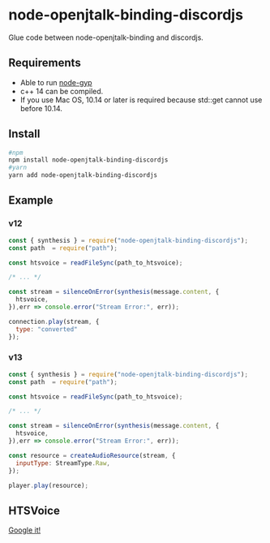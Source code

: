 # node-openjtalk-binding-discordjs
Glue code between node-openjtalk-binding and discordjs.

## Requirements
- Able to run [node-gyp](https://github.com/nodejs/node-gyp#installation)
- c++ 14 can be compiled. 
- If you use Mac OS, 10.14 or later is required because std::get cannot use before 10.14.

## Install
```sh
#npm
npm install node-openjtalk-binding-discordjs
#yarn
yarn add node-openjtalk-binding-discordjs
```

## Example
### v12
```js
const { synthesis } = require("node-openjtalk-binding-discordjs");
const path  = require("path");

const htsvoice = readFileSync(path_to_htsvoice);

/* ... */

const stream = silenceOnError(synthesis(message.content, {
  htsvoice,
}),err => console.error("Stream Error:", err));

connection.play(stream, {
  type: "converted"
});
```
### v13
```js
const { synthesis } = require("node-openjtalk-binding-discordjs");
const path  = require("path");

const htsvoice = readFileSync(path_to_htsvoice);

/* ... */

const stream = silenceOnError(synthesis(message.content, {
  htsvoice,
}),err => console.error("Stream Error:", err));

const resource = createAudioResource(stream, {
  inputType: StreamType.Raw,
});

player.play(resource);
```

## HTSVoice
[Google it!](https://www.google.com/search?q=htsvoice)